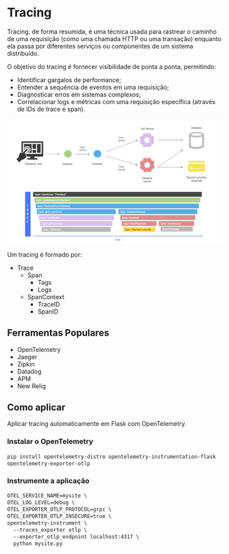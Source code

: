 # Tracing


Tracing, de forma resumida, é uma técnica usada para rastrear o caminho de uma requisição (como uma chamada HTTP ou uma transação) enquanto ela passa por diferentes serviços ou componentes de um sistema distribuído.

O objetivo do tracing é fornecer visibilidade de ponta a ponta, permitindo:

- Identificar gargalos de performance;
- Entender a sequência de eventos em uma requisição;
- Diagnosticar erros em sistemas complexos;
- Correlacionar logs e métricas com uma requisição específica (através de IDs de trace e span).

![tracing](tracing.png)

Um tracing é formado por:

- Trace
    - Span
        - Tags
        - Logs
    - SpanContext
        - TraceID
        - SpanID

## Ferramentas Populares

- OpenTelemetry
- Jaeger
- Zipkin
- Datadog
- APM
- New Relig

## Como aplicar

Aplicar tracing automaticamente em Flask com OpenTelemetry.

### Instalar o OpenTelemetry

```
pip install opentelemetry-distro opentelemetry-instrumentation-flask opentelemetry-exporter-otlp

```

### Instrumente a aplicação 
```
OTEL_SERVICE_NAME=mysite \
OTEL_LOG_LEVEL=debug \
OTEL_EXPORTER_OTLP_PROTOCOL=grpc \
OTEL_EXPORTER_OTLP_INSECURE=true \
opentelemetry-instrument \
  --traces_exporter otlp \
  --exporter_otlp_endpoint localhost:4317 \
  python mysite.py
```